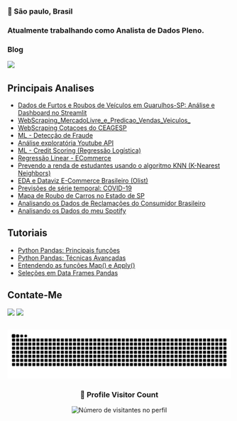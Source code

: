 ### :round_pushpin: São paulo, Brasil

### Atualmente trabalhando como Analista de Dados Pleno.

### Blog
[![](https://img.shields.io/badge/Medium-12100E?style=for-the-badge&logo=medium&logoColor=white)](https://railandeivid.medium.com)

## **Principais Analises**

- [Dados de Furtos e Roubos de Veículos em Guarulhos-SP: Análise e Dashboard no Streamlit](https://github.com/RailanDeivid/Analise_roubos_e_furtos_veiculos_SP.git)
- [WebScraping_MercadoLivre_e_Predicao_Vendas_Veiculos_](https://github.com/RailanDeivid/MercadoLivre_Scraper_and_CarPricePredictor.git) 
- [WebScraping Cotacoes do CEAGESP](https://github.com/RailanDeivid/WebScraping_Cotacoes_CEAGESP.git) 
- [ML - Detecção de Fraude](https://github.com/RailanDeivid/ML_Deteccao_fraude.git)
- [Análise exploratória Youtube API](https://github.com/RailanDeivid/youtube_api_analysis.git)
- [ML - Credit Scoring (Regressão Logística)](https://github.com/RailanDeivid/Machine_Learning_Credit_Scoring.git)
- [Regressão Linear - ECommerce](https://github.com/RailanDeivid/Regressao_linear_Projeto_Ecomerce.git)
- [Prevendo a renda de estudantes usando o algoritmo KNN (K-Nearest Neighbors)](https://github.com/RailanDeivid/Prevendo_renda_estudantes_Machine-Learning_KNN.git)
- [EDA e Dataviz E-Commerce Brasileiro (Olist)](https://github.com/RailanDeivid/EDA_ecommerce_olist_brazil.git)
- [Previsões de série temporal: COVID-19](https://github.com/RailanDeivid/Previsoes_serie_temporal_COVID-19.git)
- [Mapa de Roubo de Carros no Estado de SP](https://github.com/RailanDeivid/Map_Roubo_de_Carro_SP.git)
- [Analisando os Dados de Reclamações do Consumidor Brasileiro](https://github.com/RailanDeivid/EDA_dados_consumidor.git)
- [Analisando os Dados do meu Spotify](https://github.com/RailanDeivid/Analise_dados_meu_spotify)


## **Tutoriais**
- [Python Pandas: Principais funções](https://github.com/RailanDeivid/pandas_funcoes_basicas.git) 
- [Python Pandas: Técnicas Avançadas](https://github.com/RailanDeivid/Python_Pandas_Tecnicas_avancadas) 
- [Entendendo as funções Map() e Apply()](https://github.com/RailanDeivid/entendendo_as_funcoes_map_e_Apply) 
- [Seleções em Data Frames Pandas](https://github.com/RailanDeivid/Selecoes-em-DataFrames-pandas)


## Contate-Me
[![](https://img.shields.io/badge/LinkedIn-0077B5?style=for-the-badge&logo=linkedin&logoColor=white)](https://www.linkedin.com/in/railandeivid/)
[![](https://img.shields.io/badge/Gmail-D14836?style=for-the-badge&logo=gmail&logoColor=white)](mailto:contato.railandeivid@gmail.com)   


##
![Snake animation](https://github.com/RailanDeivid/RailanDeivid/blob/output/github-contribution-grid-snake.svg)



<div align="center">
  <h3><b>📍 Profile Visitor Count</b></h3>
</div>

<p align="center">
  <img
    src="https://komarev.com/ghpvc/?username=railandeivid"
    alt="Número de visitantes no perfil"
  />
</p>

